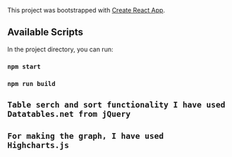 This project was bootstrapped with [Create React App](https://github.com/facebook/create-react-app).

## Available Scripts

In the project directory, you can run:

### `npm start`

### `npm run build`

## `Table serch and sort functionality I have used Datatables.net from jQuery`

## `For making the graph, I have used Highcharts.js`


